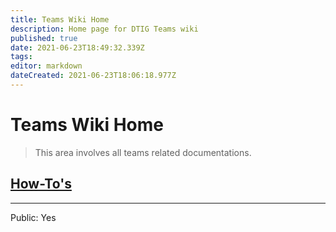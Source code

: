 ```yaml
---
title: Teams Wiki Home
description: Home page for DTIG Teams wiki
published: true
date: 2021-06-23T18:49:32.339Z
tags: 
editor: markdown
dateCreated: 2021-06-23T18:06:18.977Z
---
```


# Teams Wiki Home

> This area involves all teams related documentations.

## [How-To's](/O365/Teams/HowTos)

----
Public: Yes


